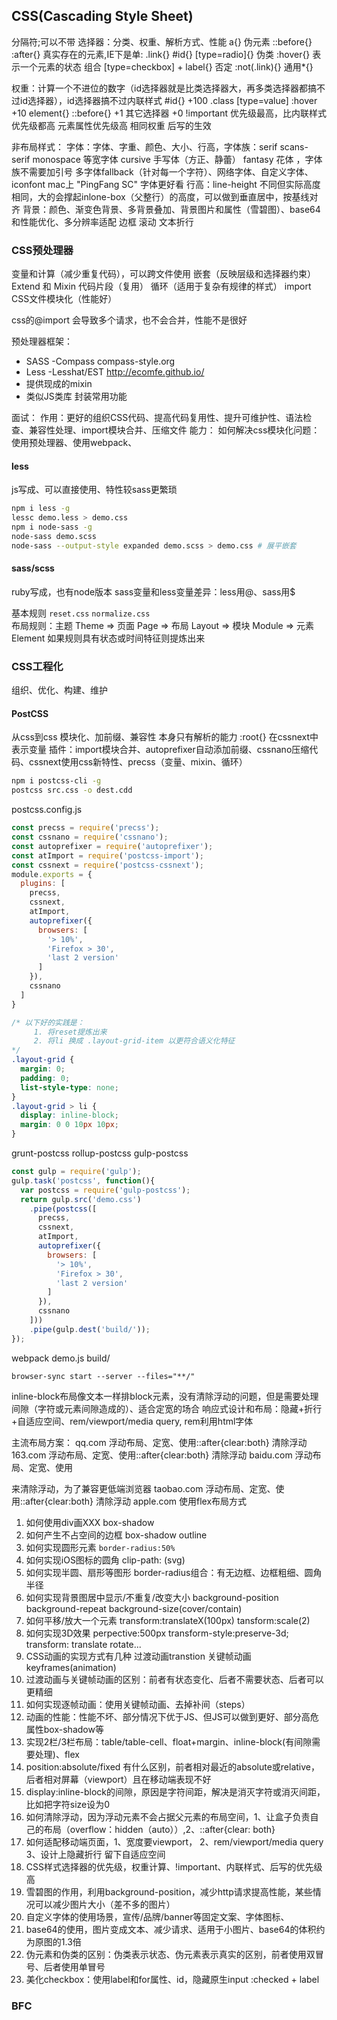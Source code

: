 ## CSS(Cascading Style Sheet)  

分隔符;可以不带
选择器：分类、权重、解析方式、性能
a{}
伪元素 ::before{} :after{}   真实存在的元素,IE下是单:
.link{}
#id{}
[type=radio]{}
伪类 :hover{}  表示一个元素的状态
组合 [type=checkbox] + label{}
否定 :not(.link){}
通用*{}

权重：计算一个不进位的数字（id选择器就是比类选择器大，再多类选择器都搞不过id选择器），id选择器搞不过内联样式
#id{} +100
.class [type=value] :hover  +10
element{} ::before{}   +1
其它选择器 +0
!important 优先级最高，比内联样式优先级都高
元素属性优先级高
相同权重 后写的生效

非布局样式：
字体：字体、字重、颜色、大小、行高，字体族：serif scans-serif monospace 等宽字体 cursive 手写体（方正、静蕾） fantasy 花体  ，字体族不需要加引号
    多字体fallback（针对每一个字符）、网络字体、自定义字体、iconfont
    mac上 "PingFang SC" 字体更好看
行高：line-height 不同但实际高度相同，大的会撑起inlone-box（父整行）的高度，可以做到垂直居中，按基线对齐
背景：颜色、渐变色背景、多背景叠加、背景图片和属性（雪碧图）、base64和性能优化、多分辨率适配
边框
滚动
文本折行

### CSS预处理器
变量和计算（减少重复代码），可以跨文件使用
嵌套（反映层级和选择器约束）
Extend 和 Mixin 代码片段（复用）
循环（适用于复杂有规律的样式）
import CSS文件模块化（性能好）

css的@import 会导致多个请求，也不会合并，性能不是很好

预处理器框架：
- SASS -Compass compass-style.org
- Less -Lesshat/EST http://ecomfe.github.io/
- 提供现成的mixin
- 类似JS类库 封装常用功能

面试：
作用：更好的组织CSS代码、提高代码复用性、提升可维护性、语法检查、兼容性处理、import模块合并、压缩文件
能力：
如何解决css模块化问题：使用预处理器、使用webpack、

#### less
js写成、可以直接使用、特性较sass更繁琐
```bash
npm i less -g
lessc demo.less > demo.css
npm i node-sass -g
node-sass demo.scss
node-sass --output-style expanded demo.scss > demo.css # 展平嵌套
```
#### sass/scss
ruby写成，也有node版本
sass变量和less变量差异：less用@、sass用$

基本规则 `reset.css` `normalize.css`  
布局规则：主题 Theme => 页面 Page => 布局 Layout => 模块 Module => 元素 Element
如果规则具有状态或时间特征则提炼出来


### CSS工程化
组织、优化、构建、维护
#### PostCSS
从css到css
模块化、加前缀、兼容性
本身只有解析的能力
:root{} 在cssnext中表示变量
插件：import模块合并、autoprefixer自动添加前缀、cssnano压缩代码、cssnext使用css新特性、precss（变量、mixin、循环）
```bash
npm i postcss-cli -g
postcss src.css -o dest.cdd
```
postcss.config.js
```js
const precss = require('precss');
const cssnano = require('cssnano');
const autoprefixer = require('autoprefixer');
const atImport = require('postcss-import');
const cssnext = require('postcss-cssnext');
module.exports = {
  plugins: [
    precss,
    cssnext,
    atImport,
    autoprefixer({
      browsers: [
        '> 10%',
        'Firefox > 30',
        'last 2 version'
      ]
    }),
    cssnano
  ]
}
```

```css
/* 以下好的实践是：
     1. 将reset提炼出来
     2. 将li 换成 .layout-grid-item 以更符合语义化特征
*/
.layout-grid {
  margin: 0;
  padding: 0;
  list-style-type: none;
}
.layout-grid > li {
  display: inline-block;
  margin: 0 0 10px 10px;
}
```

grunt-postcss
rollup-postcss
gulp-postcss
```js
const gulp = require('gulp');
gulp.task('postcss', function(){
  var postcss = require('gulp-postcss');
  return gulp.src('demo.css')
    .pipe(postcss([
      precss,
      cssnext,
      atImport,
      autoprefixer({
        browsers: [
          '> 10%',
          'Firefox > 30',
          'last 2 version'
        ]
      }),
      cssnano
    ]))
    .pipe(gulp.dest('build/'));
});
```

webpack demo.js build/


`browser-sync start --server --files="**/"`

inline-block布局像文本一样排block元素，没有清除浮动的问题，但是需要处理间隙（字符或元素间隙造成的）、适合定宽的场合
响应式设计和布局：隐藏+折行+自适应空间、rem/viewport/media query,
rem利用html字体

主流布局方案：
qq.com   浮动布局、定宽、使用::after{clear:both} 清除浮动
163.com 浮动布局、定宽、使用::after{clear:both} 清除浮动
baidu.com 浮动布局、定宽、使用<div style="clear:both;height:0"></div>来清除浮动，为了兼容更低端浏览器
taobao.com 浮动布局、定宽、使用::after{clear:both} 清除浮动
apple.com 使用flex布局方式

1. 如何使用div画XXX box-shadow
2. 如何产生不占空间的边框 box-shadow outline
3. 如何实现圆形元素 `border-radius:50%`
4. 如何实现iOS图标的圆角 clip-path: (svg)
5. 如何实现半圆、扇形等图形 border-radius组合：有无边框、边框粗细、圆角半径
6. 如何实现背景图居中显示/不重复/改变大小 background-position background-repeat background-size(cover/contain)
7. 如何平移/放大一个元素 transform:translateX(100px) tansform:scale(2)
8. 如何实现3D效果 perpective:500px transform-style:preserve-3d; transform: translate rotate...
9. CSS动画的实现方式有几种 过渡动画transtion 关键帧动画keyframes(animation)
10. 过渡动画与关键帧动画的区别：前者有状态变化、后者不需要状态、后者可以更精细
11. 如何实现逐帧动画：使用关键帧动画、去掉补间（steps）
12. 动画的性能：性能不坏、部分情况下优于JS、但JS可以做到更好、部分高危属性box-shadow等
13. 实现2栏/3栏布局：table/table-cell、float+margin、inline-block(有间隙需要处理)、flex
14. position:absolute/fixed 有什么区别，前者相对最近的absolute或relative，后者相对屏幕（viewport）且在移动端表现不好
15. display:inline-block的间隙，原因是字符间距，解决是消灭字符或消灭间距，比如把字符size设为0
16. 如何清除浮动，因为浮动元素不会占据父元素的布局空间，1、让盒子负责自己的布局（overflow：hidden（auto））,2、::after{clear: both}
17. 如何适配移动端页面，1、宽度要viewport， 2、rem/viewport/media query 3、设计上隐藏折行 留下自适应空间
18. CSS样式选择器的优先级，权重计算、!important、内联样式、后写的优先级高
19. 雪碧图的作用，利用background-position，减少http请求提高性能，某些情况可以减少图片大小（差不多的图片）
20. 自定义字体的使用场景，宣传/品牌/banner等固定文案、字体图标、
21. base64的使用，图片变成文本、减少请求、适用于小图片、base64的体积约为原图的1.3倍
22. 伪元素和伪类的区别：伪类表示状态、伪元素表示真实的区别，前者使用双冒号、后者使用单冒号
23. 美化checkbox：使用label和for属性、id，隐藏原生input  :checked + label
### BFC
